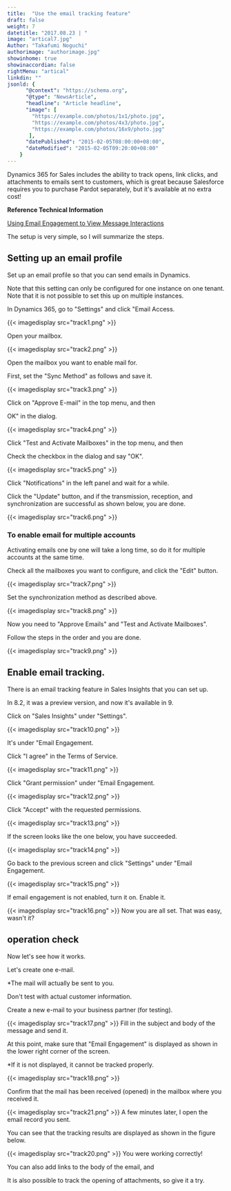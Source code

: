 ```yaml
---
title:  "Use the email tracking feature"
draft: false
weight: 7
datetitle: "2017.08.23 | "
image: "artical7.jpg"
Author: "Takafumi Noguchi"
authorimage: "authorimage.jpg"
showinhome: true
showinaccordian: false
rightMenu: "artical"
linkdin: ""
jsonld: {
      "@context": "https://schema.org",
      "@type": "NewsArticle",
      "headline": "Article headline",
      "image": [
        "https://example.com/photos/1x1/photo.jpg",
        "https://example.com/photos/4x3/photo.jpg",
        "https://example.com/photos/16x9/photo.jpg"
       ],
      "datePublished": "2015-02-05T08:00:00+08:00",
      "dateModified": "2015-02-05T09:20:00+08:00"
    }
---
```

<!-- Intro  -->
Dynamics 365 for Sales includes the ability to track opens, link clicks, and attachments to emails sent to customers, which is great because Salesforce requires you to purchase Pardot separately, but it's available at no extra cost!

**Reference Technical Information**

[Using Email Engagement to View Message Interactions](https://docs.microsoft.com/ja-jp/dynamics365/ai/sales/email-engagement)

The setup is very simple, so I will summarize the steps.

## Setting up an email profile
Set up an email profile so that you can send emails in Dynamics.

Note that this setting can only be configured for one instance on one tenant.
Note that it is not possible to set this up on multiple instances.

In Dynamics 365, go to "Settings" and click "Email Access.
<!-- Image= track1.png -->
{{< imagedisplay src="track1.png" >}}

Open your mailbox.
<!-- Image= track2.png -->
{{< imagedisplay src="track2.png" >}}

Open the mailbox you want to enable mail for.

First, set the "Sync Method" as follows and save it.
<!-- Image= track3.png -->
{{< imagedisplay src="track3.png" >}}

Click on "Approve E-mail" in the top menu, and then

OK" in the dialog.
<!-- Image= track4.png -->
{{< imagedisplay src="track4.png" >}}

Click "Test and Activate Mailboxes" in the top menu, and then

Check the checkbox in the dialog and say "OK".
<!-- Image= track5.png -->
{{< imagedisplay src="track5.png" >}}

Click "Notifications" in the left panel and wait for a while.

Click the "Update" button, and if the transmission, reception, and synchronization are successful as shown below, you are done.
<!-- Image= track6.png -->
{{< imagedisplay src="track6.png" >}}

### To enable email for multiple accounts
Activating emails one by one will take a long time, so do it for multiple accounts at the same time.

Check all the mailboxes you want to configure, and click the "Edit" button.
<!-- Image= track7.png -->
{{< imagedisplay src="track7.png" >}}

Set the synchronization method as described above.
<!-- Image= track8.png -->
{{< imagedisplay src="track8.png" >}}

Now you need to "Approve Emails" and "Test and Activate Mailboxes".

Follow the steps in the order and you are done.
<!-- Image= track9.png -->
{{< imagedisplay src="track9.png" >}}


## Enable email tracking.
There is an email tracking feature in Sales Insights that you can set up.

In 8.2, it was a preview version, and now it's available in 9.

Click on "Sales Insights" under "Settings".
<!-- Image= track10.png -->
{{< imagedisplay src="track10.png" >}}

It's under "Email Engagement. 

Click "I agree" in the Terms of Service.
<!-- Image= track11.png -->
{{< imagedisplay src="track11.png" >}}

Click "Grant permission" under "Email Engagement.
<!-- Image= track12.png -->
{{< imagedisplay src="track12.png" >}}

Click "Accept" with the requested permissions.
<!-- Image= track13.png -->
{{< imagedisplay src="track13.png" >}}

If the screen looks like the one below, you have succeeded.
<!-- Image= track14.png -->
{{< imagedisplay src="track14.png" >}}

Go back to the previous screen and click "Settings" under "Email Engagement.
<!-- Image= track15.png -->
{{< imagedisplay src="track15.png" >}}

If email engagement is not enabled, turn it on.
Enable it.
<!-- Image= track16.png -->
{{< imagedisplay src="track16.png" >}}
Now you are all set. That was easy, wasn't it?

## operation check
Now let's see how it works.

Let's create one e-mail.

*The mail will actually be sent to you.

Don't test with actual customer information.

Create a new e-mail to your business partner (for testing).
<!-- Image= track17.png -->
{{< imagedisplay src="track17.png" >}}
Fill in the subject and body of the message and send it.

At this point, make sure that "Email Engagement" is displayed as shown in the lower right corner of the screen.

*If it is not displayed, it cannot be tracked properly.
<!-- Image= track18.png -->
{{< imagedisplay src="track18.png" >}}

Confirm that the mail has been received (opened) in the mailbox where you received it.
<!-- Image= track21.png -->
{{< imagedisplay src="track21.png" >}}
A few minutes later, I open the email record you sent.

You can see that the tracking results are displayed as shown in the figure below.
<!-- Image= track20.png -->
{{< imagedisplay src="track20.png" >}}
You were working correctly!


You can also add links to the body of the email, and

It is also possible to track the opening of attachments, so give it a try.